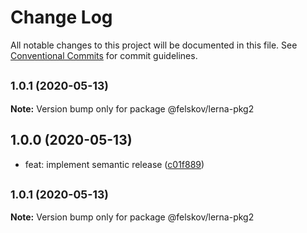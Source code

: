 # Change Log

All notable changes to this project will be documented in this file.
See [Conventional Commits](https://conventionalcommits.org) for commit guidelines.

## <small>1.0.1 (2020-05-13)</small>

**Note:** Version bump only for package @felskov/lerna-pkg2





## 1.0.0 (2020-05-13)

* feat: implement semantic release ([c01f889](https://github.com/felskov/lerna-release/commit/c01f889))





## <small>1.0.1 (2020-05-13)</small>

**Note:** Version bump only for package @felskov/lerna-pkg2
